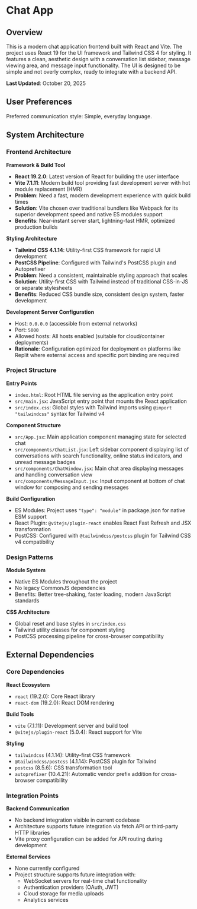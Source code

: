 # Chat App

## Overview

This is a modern chat application frontend built with React and Vite. The project uses React 19 for the UI framework and Tailwind CSS 4 for styling. It features a clean, aesthetic design with a conversation list sidebar, message viewing area, and message input functionality. The UI is designed to be simple and not overly complex, ready to integrate with a backend API.

**Last Updated**: October 20, 2025

## User Preferences

Preferred communication style: Simple, everyday language.

## System Architecture

### Frontend Architecture

**Framework & Build Tool**
- **React 19.2.0**: Latest version of React for building the user interface
- **Vite 7.1.11**: Modern build tool providing fast development server with hot module replacement (HMR)
- **Problem**: Need a fast, modern development experience with quick build times
- **Solution**: Vite chosen over traditional bundlers like Webpack for its superior development speed and native ES modules support
- **Benefits**: Near-instant server start, lightning-fast HMR, optimized production builds

**Styling Architecture**
- **Tailwind CSS 4.1.14**: Utility-first CSS framework for rapid UI development
- **PostCSS Pipeline**: Configured with Tailwind's PostCSS plugin and Autoprefixer
- **Problem**: Need a consistent, maintainable styling approach that scales
- **Solution**: Utility-first CSS with Tailwind instead of traditional CSS-in-JS or separate stylesheets
- **Benefits**: Reduced CSS bundle size, consistent design system, faster development

**Development Server Configuration**
- Host: `0.0.0.0` (accessible from external networks)
- Port: `5000`
- Allowed hosts: All hosts enabled (suitable for cloud/container deployments)
- **Rationale**: Configuration optimized for deployment on platforms like Replit where external access and specific port binding are required

### Project Structure

**Entry Points**
- `index.html`: Root HTML file serving as the application entry point
- `src/main.jsx`: JavaScript entry point that mounts the React application
- `src/index.css`: Global styles with Tailwind imports using `@import "tailwindcss"` syntax for Tailwind v4

**Component Structure**
- `src/App.jsx`: Main application component managing state for selected chat
- `src/components/ChatList.jsx`: Left sidebar component displaying list of conversations with search functionality, online status indicators, and unread message badges
- `src/components/ChatWindow.jsx`: Main chat area displaying messages and handling conversation view
- `src/components/MessageInput.jsx`: Input component at bottom of chat window for composing and sending messages

**Build Configuration**
- ES Modules: Project uses `"type": "module"` in package.json for native ESM support
- React Plugin: `@vitejs/plugin-react` enables React Fast Refresh and JSX transformation
- PostCSS: Configured with `@tailwindcss/postcss` plugin for Tailwind CSS v4 compatibility

### Design Patterns

**Module System**
- Native ES Modules throughout the project
- No legacy CommonJS dependencies
- Benefits: Better tree-shaking, faster loading, modern JavaScript standards

**CSS Architecture**
- Global reset and base styles in `src/index.css`
- Tailwind utility classes for component styling
- PostCSS processing pipeline for cross-browser compatibility

## External Dependencies

### Core Dependencies

**React Ecosystem**
- `react` (19.2.0): Core React library
- `react-dom` (19.2.0): React DOM rendering

**Build Tools**
- `vite` (7.1.11): Development server and build tool
- `@vitejs/plugin-react` (5.0.4): React support for Vite

**Styling**
- `tailwindcss` (4.1.14): Utility-first CSS framework
- `@tailwindcss/postcss` (4.1.14): PostCSS plugin for Tailwind
- `postcss` (8.5.6): CSS transformation tool
- `autoprefixer` (10.4.21): Automatic vendor prefix addition for cross-browser compatibility

### Integration Points

**Backend Communication**
- No backend integration visible in current codebase
- Architecture supports future integration via fetch API or third-party HTTP libraries
- Vite proxy configuration can be added for API routing during development

**External Services**
- None currently configured
- Project structure supports future integration with:
  - WebSocket servers for real-time chat functionality
  - Authentication providers (OAuth, JWT)
  - Cloud storage for media uploads
  - Analytics services